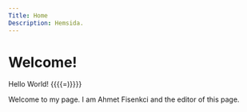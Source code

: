 ```yaml
---
Title: Home
Description: Hemsida.
---
```


Welcome!
==========================

Hello World! {{{{=)}}}}

Welcome to my page. I am Ahmet Fisenkci and the editor of this page. 


